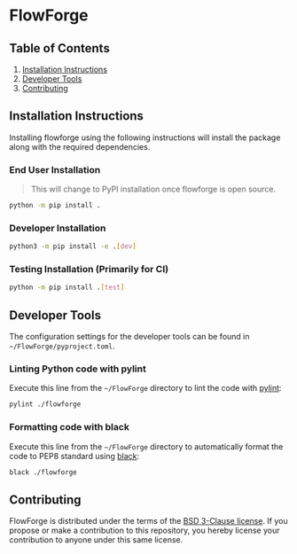 # FlowForge

## Table of Contents
1. [Installation Instructions](#installation-instructions)
2. [Developer Tools](#developer-tools)
3. [Contributing](#contributing)

## Installation Instructions
Installing flowforge using the following instructions will install the package along with the required dependencies.

### End User Installation
> This will change to PyPI installation once flowforge is open source.
```bash
python -m pip install .
```
### Developer Installation
```bash
python3 -m pip install -e .[dev]
```
### Testing Installation (Primarily for CI)
```bash
python -m pip install .[test]
```

## Developer Tools
The configuration settings for the developer tools can be found in `~/FlowForge/pyproject.toml`.

### Linting Python code with pylint
Execute this line from the `~/FlowForge` directory to lint the code with [pylint](https://pypi.org/project/pylint/):
```bash
pylint ./flowforge
```

### Formatting code with black
Execute this line from the `~/FlowForge` directory to automatically format the code to PEP8 standard using [black](https://pypi.org/project/black/):
```bash
black ./flowforge
```

## Contributing
FlowForge is distributed under the terms of the [BSD 3-Clause license](https://github.com/ut-Computational-NE/FlowForge/blob/master/LICENSE). If you propose or make a contribution to this repository, you hereby license your contribution to anyone under this same license.
